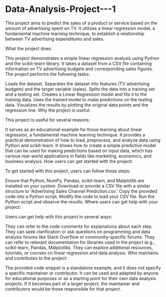 # Data-Analysis-Project---1
This project aims to predict the sales of a product or service based on the amount of advertising spent on TV. It utilizes a linear regression model, a fundamental machine learning technique, to establish a relationship between TV advertising expenditures and sales.

What the project does:

This project demonstrates a simple linear regression analysis using Python and the scikit-learn library. It takes a dataset from a CSV file containing information on TV advertising budgets and corresponding sales figures. The project performs the following tasks:

Loads the dataset.
Separates the dataset into features (TV advertising budgets) and the target variable (sales).
Splits the data into a training set and a testing set.
Creates a Linear Regression model and fits it to the training data.
Uses the trained model to make predictions on the testing data.
Visualizes the results by plotting the original data points and the regression line.
Why the project is useful:

This project is useful for several reasons:

It serves as an educational example for those learning about linear regression, a fundamental machine learning technique.
It provides a practical demonstration of how to load, preprocess, and analyze data using Python and scikit-learn.
It shows how to create a simple predictive model that can be used for making predictions based on input data, which has various real-world applications in fields like marketing, economics, and business analysis.
How users can get started with the project:

To get started with this project, users can follow these steps:

Ensure that Python, NumPy, Pandas, scikit-learn, and Matplotlib are installed on your system.
Download or provide a CSV file with a similar structure to 'Advertising Sales Channel Prediction.csv.'
Copy the provided code into a Python script.
Modify the code to load your CSV file.
Run the Python script and observe the results.
Where users can get help with your project:

Users can get help with this project in several ways:

They can refer to the code comments for explanations about each step.
They can seek clarification or ask questions on programming and data analysis forums like Stack Overflow or community-specific forums.
They can refer to relevant documentation for libraries used in the project (e.g., scikit-learn, Pandas, Matplotlib).
They can explore additional resources, tutorials, or courses on linear regression and data analysis.
Who maintains and contributes to the project:

The provided code snippet is a standalone example, and it does not specify a specific maintainer or contributor. It can be used and adapted by anyone for educational purposes or as a starting point for their own data analysis projects. If it becomes part of a larger project, the maintainer and contributors would be those responsible for that project.
